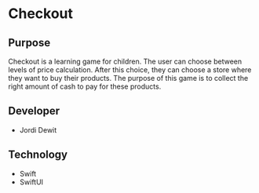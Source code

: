 # Checkout

## Purpose
Checkout is a learning game for children. The user can choose between levels of price calculation. After this choice, they can choose a store where they want to buy their products. The purpose of this game is to collect the right amount of cash to pay for these products.

## Developer
- Jordi Dewit

## Technology
- Swift
- SwiftUI
